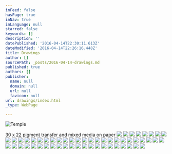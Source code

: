 ```yaml
---
inFeed: false
hasPage: true
inNav: true
inLanguage: null
starred: false
keywords: []
description: ''
datePublished: '2016-04-14T22:30:11.613Z'
dateModified: '2016-04-14T22:26:16.448Z'
title: Drawings
author: []
sourcePath: _posts/2016-04-14-drawings.md
published: true
authors: []
publisher:
  name: null
  domain: null
  url: null
  favicon: null
url: drawings/index.html
_type: WebPage

---
```

![Temple ](https://the-grid-user-content.s3-us-west-2.amazonaws.com/d02fa3d5-14f2-482a-804e-fc245f0a60b5.jpg)

30 x 22 pigment transfer and mixed media on paper
![](https://the-grid-user-content.s3-us-west-2.amazonaws.com/3ed7f751-ee7a-4d5d-81e6-ebcacba1de8c.jpg)
![](https://the-grid-user-content.s3-us-west-2.amazonaws.com/4e03f9f5-7bc8-492e-b8e6-15214c436064.jpg)
![](https://the-grid-user-content.s3-us-west-2.amazonaws.com/c5ae1990-bb55-412b-91f5-d4ca343bbafe.jpg)
![](https://the-grid-user-content.s3-us-west-2.amazonaws.com/aafaa93b-73cb-4f4e-92a4-529a1befa97d.jpg)
![](https://the-grid-user-content.s3-us-west-2.amazonaws.com/2c17f40c-ee49-4017-91ec-04e636844a2a.jpg)
![](https://the-grid-user-content.s3-us-west-2.amazonaws.com/d431ce04-f54b-42d3-ba28-e7955e16c530.jpg)
![](https://the-grid-user-content.s3-us-west-2.amazonaws.com/5e6372ca-237b-49dd-bd6d-f473943a643f.jpg)
![](https://the-grid-user-content.s3-us-west-2.amazonaws.com/9c423505-c004-427f-bb46-5d90a8e85c1d.jpg)
![](https://the-grid-user-content.s3-us-west-2.amazonaws.com/5607aaa4-3870-4d6c-8cde-d5aa47fde49b.jpg)
![](https://the-grid-user-content.s3-us-west-2.amazonaws.com/26299189-47f1-4a82-aebd-1c0f995e378b.jpg)
![](https://the-grid-user-content.s3-us-west-2.amazonaws.com/a1d70b7d-4262-4312-900a-c8af19bb0932.jpg)
![](https://the-grid-user-content.s3-us-west-2.amazonaws.com/8d648019-f615-48da-b704-0960a547699c.jpg)
![](https://the-grid-user-content.s3-us-west-2.amazonaws.com/952f6183-42bb-4bb5-baab-89797e597c75.jpg)
![](https://the-grid-user-content.s3-us-west-2.amazonaws.com/c66d8e4d-403c-4b98-8eec-ffe4a8fc618e.jpg)
![](https://the-grid-user-content.s3-us-west-2.amazonaws.com/0ebea5dd-38f1-4e81-930f-e56540d69988.jpg)
![](https://the-grid-user-content.s3-us-west-2.amazonaws.com/4ea91d1c-b1b1-46bf-b381-86cd80516107.jpg)
![](https://the-grid-user-content.s3-us-west-2.amazonaws.com/0d14296c-8164-4210-8122-8261d9e3cdc5.jpg)
![](https://the-grid-user-content.s3-us-west-2.amazonaws.com/470b0ef0-8944-4fb3-aaf1-c5831b2454fc.jpg)
![](https://the-grid-user-content.s3-us-west-2.amazonaws.com/68611faa-f991-4439-9360-231416b4e79c.jpg)
![](https://the-grid-user-content.s3-us-west-2.amazonaws.com/998f55ae-414b-41df-a1a4-4fb672cbee3d.jpg)
![](https://the-grid-user-content.s3-us-west-2.amazonaws.com/a7655cb3-db64-44be-9a0e-fea312d36c36.jpg)
![](https://the-grid-user-content.s3-us-west-2.amazonaws.com/169ec4ca-1c57-47a2-af68-f8230e40cfbc.jpg)
![](https://the-grid-user-content.s3-us-west-2.amazonaws.com/f77fea47-f39a-47a5-8d08-c447dc9f5483.jpg)
![](https://the-grid-user-content.s3-us-west-2.amazonaws.com/f8aa8d83-c465-48fd-afc1-5affe35ddecd.jpg)
![](https://the-grid-user-content.s3-us-west-2.amazonaws.com/9d1817eb-853f-4af3-8f87-362c90d3b8b0.jpg)
![](https://the-grid-user-content.s3-us-west-2.amazonaws.com/f8b7a84a-c8d9-4db7-8e06-8b228b015719.jpg)
![](https://the-grid-user-content.s3-us-west-2.amazonaws.com/8db8fdc4-5fe5-4010-ba04-8b4fc05d9e61.jpg)
![](https://the-grid-user-content.s3-us-west-2.amazonaws.com/18654efc-02be-45ae-a514-127180189a33.jpg)
![](https://the-grid-user-content.s3-us-west-2.amazonaws.com/4b420326-9522-4378-9224-370a8c8d3120.jpg)
![](https://the-grid-user-content.s3-us-west-2.amazonaws.com/14863dd3-3a5f-424a-9033-7f56c5e8107f.jpg)
![](https://the-grid-user-content.s3-us-west-2.amazonaws.com/0fdf7ffb-43bf-48c8-a551-9f50fb79e51f.jpg)
![](https://the-grid-user-content.s3-us-west-2.amazonaws.com/52e02c0a-010c-4149-a960-48d13262267b.jpg)
![](https://the-grid-user-content.s3-us-west-2.amazonaws.com/b30b0aa2-d612-4b8a-8108-cda9635de66c.jpg)
![](https://the-grid-user-content.s3-us-west-2.amazonaws.com/e11997c1-8ad0-4455-8a24-255271d5018b.jpg)
![](https://the-grid-user-content.s3-us-west-2.amazonaws.com/83f05bbf-9c94-416a-853f-c8e6b510ae95.jpg)
![](https://the-grid-user-content.s3-us-west-2.amazonaws.com/c4336778-ab62-4de1-8a95-9335a9ee27cf.jpg)
![](https://the-grid-user-content.s3-us-west-2.amazonaws.com/c3b48267-6e5e-461a-8c96-62d241cb575a.jpg)
![](https://the-grid-user-content.s3-us-west-2.amazonaws.com/62e8d3fb-73ea-415f-b632-d3b05fbaa8bc.jpg)
![](https://the-grid-user-content.s3-us-west-2.amazonaws.com/2577ed44-85eb-41f7-a494-b5150abd55a8.jpg)
![](https://the-grid-user-content.s3-us-west-2.amazonaws.com/105c528b-5a38-4bc6-8283-da4023c6ae60.jpg)
![](https://the-grid-user-content.s3-us-west-2.amazonaws.com/6a709b3d-2f45-4b5d-9cc7-5b72eedde38f.jpg)
![](https://the-grid-user-content.s3-us-west-2.amazonaws.com/f68ba50e-9fea-41dd-b29f-4f5a9f157e4f.jpg)
![](https://the-grid-user-content.s3-us-west-2.amazonaws.com/34555bc4-1c9b-4e4c-a5e8-e54e52ec722f.jpg)
![](https://the-grid-user-content.s3-us-west-2.amazonaws.com/e9c7c6a8-6acb-4b59-95b6-2144d49bf385.jpg)
![](https://the-grid-user-content.s3-us-west-2.amazonaws.com/5f272f1e-d60e-47a9-85f7-b12fcff97512.jpg)
![](https://the-grid-user-content.s3-us-west-2.amazonaws.com/e12b4217-c91f-4376-b150-7b3f0d872e99.jpg)
![](https://the-grid-user-content.s3-us-west-2.amazonaws.com/b95ffa50-1bf0-4888-8a0b-358d2fab86b5.jpg)
![](https://the-grid-user-content.s3-us-west-2.amazonaws.com/a61532de-0e7c-41f0-961b-76167f6342ef.jpg)
![](https://the-grid-user-content.s3-us-west-2.amazonaws.com/6b9aad05-c04c-4de1-af0e-063c9cce2dbb.jpg)
![](https://the-grid-user-content.s3-us-west-2.amazonaws.com/3ff0b7da-ff9d-4086-aa9d-8aee0094c41a.jpg)
![](https://the-grid-user-content.s3-us-west-2.amazonaws.com/92320209-e87b-4916-9711-3acd62e24aa6.jpg)
![](https://the-grid-user-content.s3-us-west-2.amazonaws.com/8e8d8882-bddf-4499-8e50-9e3c074e5a0e.jpg)
![](https://the-grid-user-content.s3-us-west-2.amazonaws.com/3674b6b6-b286-400c-86a7-2bef0df67a79.jpg)
![](https://the-grid-user-content.s3-us-west-2.amazonaws.com/8653ba11-48be-438e-9159-a3420fa184d4.jpg)
![](https://the-grid-user-content.s3-us-west-2.amazonaws.com/3ea655d1-9496-4f1c-9940-08b03279d466.jpg)